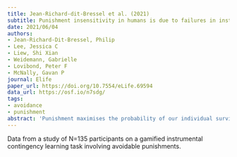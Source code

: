 ```yaml
---
title: Jean-Richard-dit-Bressel et al. (2021)
subtitle: Punishment insensitivity in humans is due to failures in instrumental contingency learning
date: 2021/06/04
authors:
- Jean-Richard-Dit-Bressel, Philip
- Lee, Jessica C
- Liew, Shi Xian
- Weidemann, Gabrielle
- Lovibond, Peter F
- McNally, Gavan P
journal: Elife
paper_url: https://doi.org/10.7554/eLife.69594
data_url: https://osf.io/n7sdg/
tags:
- avoidance
- punishment
abstract: 'Punishment maximises the probability of our individual survival by reducing behaviours that cause us harm, and also sustains trust and fairness in groups essential for social cohesion. However, some individuals are more sensitive to punishment than others and these differences in punishment sensitivity have been linked to a variety of decision-making deficits and psychopathologies. The mechanisms for why individuals differ in punishment sensitivity are poorly understood, although recent studies of conditioned punishment in rodents highlight a key role for punishment contingency detection (Jean-Richard-Dit-Bressel et al., 2019). Here, we applied a novel Planets and Pirates conditioned punishment task in humans, allowing us to identify the mechanisms for why individuals differ in their sensitivity to punishment. We show that punishment sensitivity is bimodally distributed in a large sample of normal participants. Sensitive and insensitive individuals equally liked reward and showed similar rates of reward-seeking. They also equally disliked punishment and did not differ in their valuation of cues that signalled punishment. However, sensitive and insensitive individuals differed profoundly in their capacity to detect and learn volitional control over aversive outcomes. Punishment insensitive individuals did not learn the instrumental contingencies, so they could not withhold behaviour that caused punishment and could not generate appropriately selective behaviours to prevent impending punishment. These differences in punishment sensitivity could not be explained by individual differences in behavioural inhibition, impulsivity, or anxiety. This bimodal punishment sensitivity and these deficits in instrumental contingency learning are identical to those dictating punishment sensitivity in non-human animals, suggesting that they are general properties of aversive learning and decision-making.'
---
```


Data from a study of N=135 participants on a gamified instrumental contingency learning task involving avoidable punishments.
